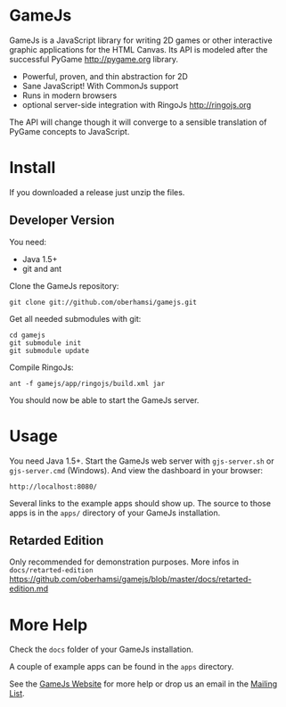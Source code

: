 GameJs
=======

GameJs is a JavaScript library for writing 2D games or other interactive graphic applications for the HTML Canvas. Its API is modeled after the successful PyGame <http://pygame.org> library.

  * Powerful, proven, and thin abstraction for 2D
  * Sane JavaScript! With CommonJs support
  * Runs in modern browsers
  * optional server-side integration with RingoJs <http://ringojs.org>

The API will change though it will converge to a sensible translation of PyGame concepts to JavaScript.

Install
========

If you downloaded a release just unzip the files.

Developer Version
----------------------------------

You need:

  * Java 1.5+
  * git and ant

Clone the GameJs repository:

    git clone git://github.com/oberhamsi/gamejs.git

Get all needed submodules with git:

    cd gamejs
    git submodule init
    git submodule update

Compile RingoJs:

    ant -f gamejs/app/ringojs/build.xml jar

You should now be able to start the GameJs server.

Usage
=========

You need Java 1.5+. Start the GameJs web server with `gjs-server.sh` or `gjs-server.cmd` (Windows). And view the dashboard in your browser:

    http://localhost:8080/

Several links to the example apps should show up. The source to those apps is in the `apps/` directory of your GameJs installation.

Retarded Edition
------------------

Only recommended for demonstration purposes. More infos in `docs/retarted-edition` <https://github.com/oberhamsi/gamejs/blob/master/docs/retarted-edition.md>

More Help
===========

Check the `docs` folder of your GameJs installation.

A couple of example apps can be found in the `apps` directory.

See the [GameJs Website](http://gamejs.org) for more help or drop us an email in the [Mailing List](http://groups.google.com/group/gamejs).
